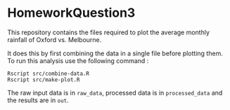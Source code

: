 # HomeworkQuestion3

This repository contains the files required to plot the average monthly rainfall of Oxford vs. Melbourne.

It does this by first combining the data in a single file before plotting them. 
To run this analysis use the following command :
```
Rscript src/combine-data.R
Rscript src/make-plot.R
```
The raw input data is in `raw_data`, processed data is in `processed_data` and the results are in `out`.
